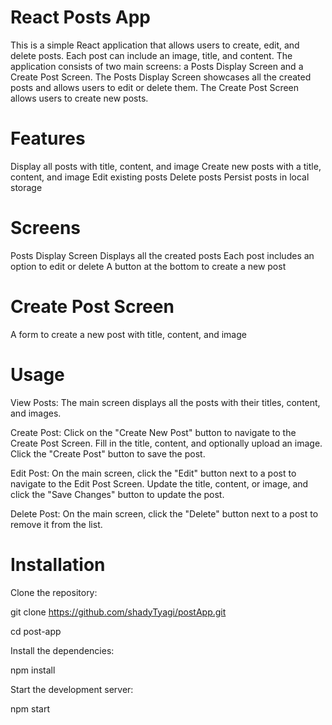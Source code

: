 # React Posts App

This is a simple React application that allows users to create, edit, and delete posts. Each post can include an image, title, and content. The application consists of two main screens: a Posts Display Screen and a Create Post Screen. The Posts Display Screen showcases all the created posts and allows users to edit or delete them. The Create Post Screen allows users to create new posts.

# Features

Display all posts with title, content, and image
Create new posts with a title, content, and image
Edit existing posts
Delete posts
Persist posts in local storage

# Screens

Posts Display Screen
Displays all the created posts
Each post includes an option to edit or delete
A button at the bottom to create a new post

# Create Post Screen

A form to create a new post with title, content, and image

# Usage

View Posts: The main screen displays all the posts with their titles, content, and images.

Create Post: Click on the "Create New Post" button to navigate to the Create Post Screen. Fill in the title, content, and optionally upload an image. Click the "Create Post" button to save the post.

Edit Post: On the main screen, click the "Edit" button next to a post to navigate to the Edit Post Screen. Update the title, content, or image, and click the "Save Changes" button to update the post.

Delete Post: On the main screen, click the "Delete" button next to a post to remove it from the list.

# Installation

Clone the repository:

git clone https://github.com/shadyTyagi/postApp.git

cd post-app

Install the dependencies:

npm install

Start the development server:

npm start
